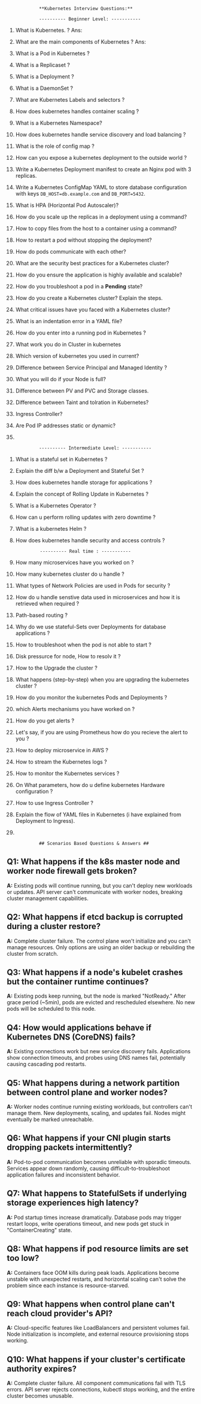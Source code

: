 				**Kubernetes Interview Questions:**

				---------- Beginner Level: -----------
 
1. What is Kubernetes. ?
Ans:

2. What are the main components of Kubernetes ?
Ans:

3. What is a Pod in Kubernetes ?
4. What is a Replicaset ?
5. What is a Deployment ?
6. What is a DaemonSet ?
7. What are Kubernetes Labels and selectors ?
8. How does kubernetes handles container scaling ?
9. What is a Kubernetes Namespace?
10. How does kubernetes handle service discovery and load balancing ?
11. What is the role of config map ?
12. How can you expose a kubernetes deployment to the outside world ?
13. Write a Kubernetes Deployment manifest to create an Nginx pod with 3 replicas. 
3. Write a Kubernetes ConfigMap YAML to store database configuration with keys `DB_HOST=db.example.com` and `DB_PORT=5432`. 
4. What is HPA (Horizontal Pod Autoscaler)? 
5. How do you scale up the replicas in a deployment using a command? 
6. How to copy files from the host to a container using a command? 
7. How to restart a pod without stopping the deployment? 
8. How do pods communicate with each other? 
9. What are the security best practices for a Kubernetes cluster? 
10. How do you ensure the application is highly available and scalable? 
11. How do you troubleshoot a pod in a **Pending** state? 
12. How do you create a Kubernetes cluster? Explain the steps. 
13. What critical issues have you faced with a Kubernetes cluster? 
14. What is an indentation error in a YAML file? 
15. How do you enter into a running pod in Kubernetes ?
16. What work you do in Cluster in kubernetes
17. Which version of kubernetes you used in current?
18. Difference between Service Principal and Managed Identity ?
19. What you will do if your Node is full?
20. Difference between PV and PVC and Storage classes.
21. Difference between Taint and tolration in Kubernetes?
22. Ingress Controller?
23. Are Pod IP addresses static or dynamic?
24. 

 				---------- Intermediate Level: -----------
1. What is a stateful set in Kubernetes ?
2. Explain the diff b/w a Deployment and Stateful Set ?
3. How does kubernetes handle storage for applications ?
4. Explain the concept of Rolling Update in Kubernetes ?
5. What is a Kubernetes Operator ?
6. How can u perform rolling updates with zero downtime ?
7. What is a kubernetes Helm ?
8. How does kubernetes handle security and access controls ?



				---------- Real time : -----------
	
1. How many microservices have you worked on ?

2. How many kubernetes cluster do u handle ?

3. What types of Network Policies are used in Pods for security ?

4. How do u handle senstive data used in microservices and how it is retrieved when required ?

5. Path-based routing ?

6. Why do we use stateful-Sets over Deployments for database applications ?

7. How to troubleshoot when the pod is not able to start ?

8. Disk pressurce for node, How to resolv it ?

9. How to the Upgrade the cluster ?

10. What happens (step-by-step) when you are upgrading the kubernetes cluster ?

11. How do you monitor the kubernetes Pods and Deployments ?

12. which Alerts mechanisms you have worked on ?

13. How do you get alerts ?

14. Let's say, if you are using Prometheus how do you recieve the alert to you ?

15. How to deploy microservice in AWS ?

16. How to stream the Kubernetes logs ?

17. How to monitor the Kubernetes services ?

18. On What parameters, how do u define kubernetes Hardware configuration ?

19. How to use Ingress Controller ?

20.  Explain the flow of YAML files in Kubernetes (i have explained from Deployment to Ingress).

21.  


				## Scenarios Based Questions & Answers ##
## Q1: What happens if the k8s master node and worker node firewall gets broken?
**A:**  Existing pods will continue running, but you can't deploy new workloads or updates. API server can't communicate with worker nodes, breaking cluster management capabilities.

## Q2: What happens if etcd backup is corrupted during a cluster restore?
**A:** Complete cluster failure. The control plane won't initialize and you can't manage resources. Only options are using an older backup or rebuilding the cluster from scratch.
 
## Q3: What happens if a node's kubelet crashes but the container runtime continues?
**A:** Existing pods keep running, but the node is marked "NotReady." After grace period (~5min), pods are evicted and rescheduled elsewhere. No new pods will be scheduled to this node.

## Q4: How would applications behave if Kubernetes DNS (CoreDNS) fails?
**A:** Existing connections work but new service discovery fails. Applications show connection timeouts, and probes using DNS names fail, potentially causing cascading pod restarts.

## Q5: What happens during a network partition between control plane and worker nodes?
**A:** Worker nodes continue running existing workloads, but controllers can't manage them. New deployments, scaling, and updates fail. Nodes might eventually be marked unreachable.

## Q6: What happens if your CNI plugin starts dropping packets intermittently?
**A:** Pod-to-pod communication becomes unreliable with sporadic timeouts. Services appear down randomly, causing difficult-to-troubleshoot application failures and inconsistent behavior.

## Q7: What happens to StatefulSets if underlying storage experiences high latency?
**A:** Pod startup times increase dramatically. Database pods may trigger restart loops, write operations timeout, and new pods get stuck in "ContainerCreating" state.

## Q8: What happens if pod resource limits are set too low?
**A:** Containers face OOM kills during peak loads. Applications become unstable with unexpected restarts, and horizontal scaling can't solve the problem since each instance is resource-starved.

## Q9: What happens when control plane can't reach cloud provider's API?
**A:** Cloud-specific features like LoadBalancers and persistent volumes fail. Node initialization is incomplete, and external resource provisioning stops working.

## Q10: What happens if your cluster's certificate authority expires?
**A:** Complete cluster failure. All component communications fail with TLS errors. API server rejects connections, kubectl stops working, and the entire cluster becomes unusable.









